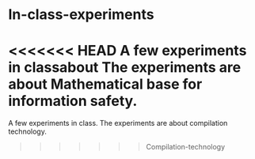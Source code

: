 # In-class-experiments
<<<<<<< HEAD
A few experiments in classabout
The experiments are about Mathematical base for information safety.
=======
A few experiments in class.
The experiments are about compilation technology.
>>>>>>> Compilation-technology
